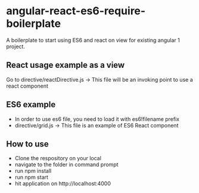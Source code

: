 # angular-react-es6-require-boilerplate
A boilerplate to start using ES6 and react on view for existing angular 1 project.


## React usage example as a view
Go to directive/reactDirective.js -> This file will be an invoking point to use a react component

## ES6 example
* In order to use es6 file, you need to load it with es6!filename prefix
* directive/grid.js -> This file is an example of ES6 React component

## How to use
* Clone the respository on your local
* navigate to the folder in command prompt
* run npm install
* run npm start
* hit application on http://localhost:4000
